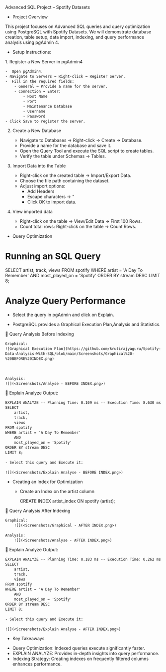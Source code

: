 Advanced SQL Project – Spotify Datasets

* Project Overview

This project focuses on Advanced SQL queries and query optimization using PostgreSQL with Spotify Datasets. We will demonstrate database creation, table setup, data import, indexing, and query performance analysis using pgAdmin 4.

* Setup Instructions:

1️. Register a New Server in pgAdmin4

    -  Open pgAdmin4.
    - Navigate to Servers → Right-click → Register Server.
    -  Fill in the required fields:
        - General → Provide a name for the server.
        - Connection → Enter:
            - Host Name
            - Port
            - Maintenance Database
            - Username
            - Password
    - Click Save to register the server.

2. Create a New Database

    - Navigate to Databases → Right-click → Create → Database.
    - Provide a name for the database and save it.
    - Open the Query Tool and execute the SQL script to create tables.
    - Verify the table under Schemas → Tables.

3. Import Data into the Table

    - Right-click on the created table → Import/Export Data.
    - Choose the file path containing the dataset.
    - Adjust import options:
        - Add Headers
        - Escape characters → "
        - Click OK to import data.

4. View imported data 
    - Right-click on the table → View/Edit Data → First 100 Rows.
    - Count total rows: Right-click on the table → Count Rows.


* Query Optimization

# Running an SQL Query

SELECT
 	artist,
	track,
	views
FROM spotify
WHERE artist = 'A Day To Remember'
	AND
	most_played_on = 'Spotify'
ORDER BY stream DESC
LIMIT 8;

# Analyze Query Performance

- Select the query in pgAdmin and click on Explain.

- PostgreSQL provides a Graphical Execution Plan,Analysis and Statistics.

📌 Query Analysis Before Indexing

    Graphical: 
    ![Graphical Execution Plan](https://github.com/krutirajyaguru/Spotify-Data-Analysis-With-SQL/blob/main/Screenshots/Graphical%20-%20BEFORE%20INDEX.png)


    
    Analysis:
    ![](<Screenshots/Analyse - BEFORE INDEX.png>)

📌 Explain Analyze Output:

    EXPLAIN ANALYZE -- Planning Time: 0.109 ms -- Execution Time: 8.630 ms
    SELECT
        artist,
        track,
        views
    FROM spotify
    WHERE artist = 'A Day To Remember'
        AND
        most_played_on = 'Spotify'
    ORDER BY stream DESC
    LIMIT 8;

    - Select this query and Execute it:

    ![](<Screenshots/Explain Analyse - BEFORE INDEX.png>)


* Creating an Index for Optimization

    - Create an Index on the artist column

        CREATE INDEX artist_index ON spotify (artist);

📌 Query Analysis After Indexing

    Graphical:   
        ![](<Screenshots/Graphical - AFTER INDEX.png>)

    Analysis:
        ![](<Screenshots/Analyse - AFTER INDEX.png>)


📌 Explain Analyze Output:

    EXPLAIN ANALYZE -- Planning Time: 0.183 ms -- Execution Time: 0.262 ms
    SELECT
        artist,
        track,
        views
    FROM spotify
    WHERE artist = 'A Day To Remember'
        AND
        most_played_on = 'Spotify'
    ORDER BY stream DESC
    LIMIT 8;

    - Select this query and Execute it:

    ![](<Screenshots/Explain Analyse - AFTER INDEX.png>)


* Key Takeaways

- Query Optimization: Indexed queries execute significantly faster.
- EXPLAIN ANALYZE: Provides in-depth insights into query performance.
- Indexing Strategy: Creating indexes on frequently filtered columns enhances performance.

